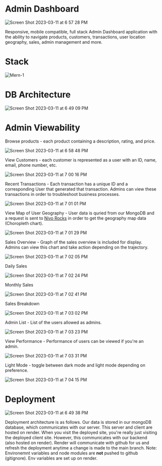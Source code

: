 # Admin Dashboard
![Screen Shot 2023-03-11 at 6 57 28 PM](https://user-images.githubusercontent.com/22222231/224519963-a6ac998c-5194-433a-8fc2-07139fc65b5b.png)

Responsive, mobile compatible, full stack Admin Dashboard application with the ability to navigate products, customers, transactions, user location geography, sales, admin management and more.

# Stack
![Mern-1](https://user-images.githubusercontent.com/22222231/224519858-07da5cef-d3d7-4e39-900f-6f2baff9b38c.jpeg)

# DB Architecture
![Screen Shot 2023-03-11 at 6 49 09 PM](https://user-images.githubusercontent.com/22222231/224519897-9f95320a-56c8-4e44-8e9e-fe7198ed3a97.png)

# Admin Viewability
Browse products - each product containing a description, rating, and price.

![Screen Shot 2023-03-11 at 6 58 48 PM](https://user-images.githubusercontent.com/22222231/224520036-90462d4d-bf5b-421b-9d51-7172026dc264.png)

View Customers - each customer is represented as a user with an ID, name, email, phone number, etc.

![Screen Shot 2023-03-11 at 7 00 16 PM](https://user-images.githubusercontent.com/22222231/224520062-756280c3-4337-4532-a659-f67463b3d3ec.png)

Recent Transactions - Each transaction has a unique ID and a corresponding User that generated that transaction. Admins can view these transactions in order to troubleshoot business processes. 

![Screen Shot 2023-03-11 at 7 01 01 PM](https://user-images.githubusercontent.com/22222231/224520071-8e1e4d8e-3004-4b14-bede-4e1f3fefdacd.png)

View Map of User Geography - User data is quried from our MongoDB and a request is sent to [Nivo Rocks](https://nivo.rocks/choropleth) in order to get the geography map data (Choropleth chart). 

![Screen Shot 2023-03-11 at 7 01 29 PM](https://user-images.githubusercontent.com/22222231/224520089-3930c04a-3290-4412-b1c1-26d759deeb06.png)

Sales Overview - Graph of the sales overview is included for display. Admins can view this chart and take action depending on the trajectory.

![Screen Shot 2023-03-11 at 7 02 05 PM](https://user-images.githubusercontent.com/22222231/224520098-a8871b00-1a19-4333-93af-b035d9577478.png)

Daily Sales

![Screen Shot 2023-03-11 at 7 02 24 PM](https://user-images.githubusercontent.com/22222231/224520108-b33d0954-4935-45f7-84b7-6dc94303983e.png)

Monthly Sales

![Screen Shot 2023-03-11 at 7 02 41 PM](https://user-images.githubusercontent.com/22222231/224520115-142997be-7587-4f68-a7f5-41cae0890915.png)

Sales Breakdown

![Screen Shot 2023-03-11 at 7 03 02 PM](https://user-images.githubusercontent.com/22222231/224520128-16065c48-2ef2-4078-8427-2a31d406e935.png)

Admin List - List of the users allowed as admins. 

![Screen Shot 2023-03-11 at 7 03 23 PM](https://user-images.githubusercontent.com/22222231/224520141-636cbbb0-fe00-455b-baf7-e6906f564574.png)

View Performance - Performance of users can be viewed if you're an admin.

![Screen Shot 2023-03-11 at 7 03 31 PM](https://user-images.githubusercontent.com/22222231/224520149-b0e18890-b6ff-434f-92c2-7948309f67fa.png)

Light Mode - toggle between dark mode and light mode depending on preference.

![Screen Shot 2023-03-11 at 7 04 15 PM](https://user-images.githubusercontent.com/22222231/224520162-7d749b04-270f-45b2-85a6-3fc22ac18e68.png)



# Deployment
![Screen Shot 2023-03-11 at 6 49 38 PM](https://user-images.githubusercontent.com/22222231/224519900-e0abc13d-b749-40a8-be46-35127c831b9c.png)

Deployment architecture is as follows. Our data is stored in our mongoDB database, which communicates with our server. This server and client are hosted on render. When you visit the deployed site, you're really just visiting the deployed client site. However, this communicates with our backend (also hosted on render). Render will communicate with github for us and refresh the deployment anytime a change is made to the main branch. Note: Environemnt variables and node modules are **not** pushed to github (gitignore). Env variables are set up on render.

